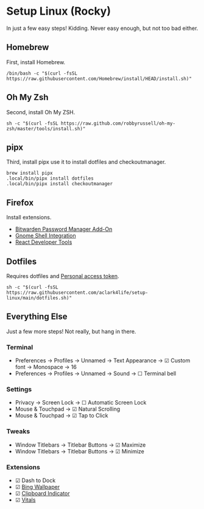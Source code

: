 # Setup Linux (Rocky)

In just a few easy steps! Kidding. Never easy enough, but not too bad either.

## Homebrew

First, install Homebrew.

```console
/bin/bash -c "$(curl -fsSL https://raw.githubusercontent.com/Homebrew/install/HEAD/install.sh)"
```

## Oh My Zsh

Second, install Oh My ZSH.

```console
sh -c "$(curl -fsSL https://raw.github.com/robbyrussell/oh-my-zsh/master/tools/install.sh)"
```

## pipx

Third, install pipx use it to install dotfiles and checkoutmanager.

```console
brew install pipx
.local/bin/pipx install dotfiles
.local/bin/pipx install checkoutmanager
```

## Firefox

Install extensions.

- [Bitwarden Password Manager Add-On](https://addons.mozilla.org/en-US/firefox/addon/bitwarden-password-manager/)
- [Gnome Shell Integration](https://addons.mozilla.org/en-US/firefox/addon/gnome-shell-integration/)
- [React Developer Tools](https://addons.mozilla.org/en-US/firefox/addon/react-devtools/)

## Dotfiles

Requires dotfiles and [Personal access token](https://github.com/settings/tokens).

```console
sh -c "$(curl -fsSL https://raw.githubusercontent.com/aclark4life/setup-linux/main/dotfiles.sh)"
```

## Everything Else

Just a few more steps! Not really, but hang in there.

### Terminal

- Preferences → Profiles → Unnamed → Text Appearance → ☑︎ Custom font → Monospace → 16
- Preferences → Profiles → Unnamed → Sound → ☐ Terminal bell

### Settings

- Privacy → Screen Lock → ☐ Automatic Screen Lock
- Mouse & Touchpad → ☑︎ Natural Scrolling 
- Mouse & Touchpad → ☑︎ Tap to Click

### Tweaks

- Window Titlebars → Titlebar Buttons → ☑︎ Maximize
- Window Titlebars → Titlebar Buttons → ☑︎ Minimize

### Extensions

- ☑︎ Dash to Dock
- ☑︎ [Bing Wallpaper](https://extensions.gnome.org/extension/1262/bing-wallpaper-changer/)
- ☑︎ [Clipboard Indicator](https://extensions.gnome.org/extension/779/clipboard-indicator/)
- ☑︎ [Vitals](https://extensions.gnome.org/extension/1460/vitals/)
